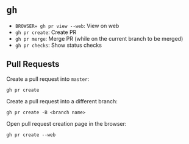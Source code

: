 # `gh`

- `BROWSER= gh pr view --web`: View on web
- `gh pr create`: Create PR
- `gh pr merge`: Merge PR (while on the current branch to be merged)
- `gh pr checks`: Show status checks

## Pull Requests

Create a pull request into `master`:

	gh pr create

Create a pull request into a different branch:

	gh pr create -B <branch name>

Open pull request creation page in the browser:

	gh pr create --web

